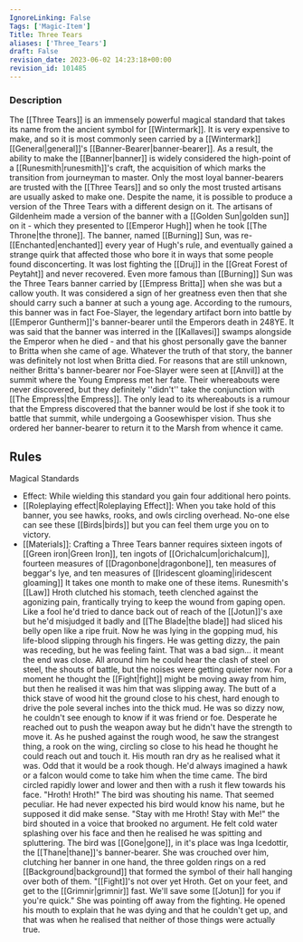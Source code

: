 ```yaml
---
IgnoreLinking: False
Tags: ['Magic-Item']
Title: Three Tears
aliases: ['Three_Tears']
draft: False
revision_date: 2023-06-02 14:23:18+00:00
revision_id: 101485
---
```


### Description
The [[Three Tears]] is an immensely powerful magical standard that takes its name from the ancient symbol for [[Wintermark]]. It is very expensive to make, and so it is most commonly seen carried by a [[Wintermark]] [[General|general]]'s [[Banner-Bearer|banner-bearer]]. As a result, the ability to make the [[Banner|banner]] is widely considered the high-point of a [[Runesmith|runesmith]]'s craft, the acquisition of which marks the transition from journeyman to master. Only the most loyal banner-bearers are trusted with the [[Three Tears]] and so only the most trusted artisans are usually asked to make one.
Despite the name, it is possible to produce a version of the Three Tears with a different design on it. The artisans of Gildenheim made a version of the banner with a [[Golden Sun|golden sun]] on it - which they presented to [[Emperor Hugh]] when he took [[The Throne|the throne]]. The banner, named [[Burning]] Sun, was re-[[Enchanted|enchanted]] every year of Hugh's rule, and eventually gained a strange quirk that affected those who bore it in ways that some people found disconcerting. It was lost fighting the [[Druj]] in the [[Great Forest of Peytaht]] and never recovered.
Even more famous than [[Burning]] Sun was the Three Tears banner carried by [[Empress Britta]] when she was but a callow youth. It was considered a sign of her greatness even then that she should carry such a banner at such a young age. According to the rumours, this banner was in fact Foe-Slayer, the legendary artifact born into battle by [[Emperor Guntherm]]'s banner-bearer until the Emperors death in 248YE. It was said that the banner was interred in the [[Kallavesi]] swamps alongside the Emperor when he died - and that his ghost personally gave the banner to Britta when she came of age.
Whatever the truth of that story, the banner was definitely not lost when Britta died. For reasons that are still unknown, neither Britta's banner-bearer nor Foe-Slayer were seen at [[Anvil]] at the summit where the Young Empress met her fate. Their whereabouts were never discovered, but they definitely ''didn't'' take the conjunction with [[The Empress|the Empress]]. The only lead to its whereabouts is a rumour that the Empress discovered that the banner would be lost if she took it to battle that summit, while undergoing a Goosewhisper vision. Thus she ordered her banner-bearer to return it to the Marsh from whence it came.
## Rules
Magical Standards
* Effect:  While wielding this standard you gain four additional hero points.
* [[Roleplaying effect|Roleplaying Effect]]: When you take hold of this banner, you see hawks, rooks, and owls circling overhead. No-one else can see these [[Birds|birds]] but you can feel them urge you on to victory.
* [[Materials]]: Crafting a Three Tears banner requires sixteen ingots of [[Green iron|Green Iron]], ten ingots of [[Orichalcum|orichalcum]], fourteen measures of [[Dragonbone|dragonbone]], ten measures of beggar's lye, and ten measures of [[Iridescent gloaming|iridescent gloaming]] It takes one month to make one of these items.
Runesmith's [[Law]]
Hroth clutched his stomach, teeth clenched against the agonizing pain, frantically trying to keep the wound from gaping open. Like a fool he'd tried to dance back out of reach of the [[Jotun]]'s axe but he'd misjudged it badly and [[The Blade|the blade]] had sliced his belly open like a ripe fruit. Now he was lying in the gopping mud, his life-blood slipping through his fingers. He was getting dizzy, the pain was receding, but he was feeling faint. That was a bad sign... it meant the end was close.
All around him he could hear the clash of steel on steel, the shouts of battle, but the noises were getting quieter now. For a moment he thought the [[Fight|fight]] might be moving away from him, but then he realised it was him that was slipping away.  The butt of a thick stave of wood hit the ground close to his chest, hard enough to drive the pole several inches into the thick mud. He was so dizzy now, he couldn't see enough to know if it was friend or foe. Desperate he reached out to push the weapon away but he didn't have the strength to move it.
As he pushed against the rough wood, he saw the strangest thing, a rook on the wing, circling so close to his head he thought he could reach out and touch it. His mouth ran dry as he realised what it was. Odd that it would be a rook though. He'd always imagined a hawk or a falcon would come to take him when the time came. The bird circled rapidly lower and lower and then with a rush it flew towards his face.
"Hroth! Hroth!" The bird was shouting his name. That seemed peculiar. He had never expected his bird would know his name, but he supposed it did make sense.
"Stay with me Hroth! Stay with Me!" the bird shouted in a voice that brooked no argument. He felt cold water splashing over his face and then he realised he was spitting and spluttering.
The bird was [[Gone|gone]], in it's place was Inga Icedottir, the [[Thane|thane]]'s banner-bearer. She was crouched over him, clutching her banner in one hand, the three golden rings on a red [[Background|background]] that formed the symbol of their hall hanging over both of them.
"[[Fight]]'s not over yet Hroth. Get on your feet, and get to the [[Grimnir|grimnir]] fast. We'll save some [[Jotun]] for you if you're quick."
She was pointing off away from the fighting. He opened his mouth to explain that he was dying and that he couldn't get up, and that was when he realised that neither of those things were actually true.